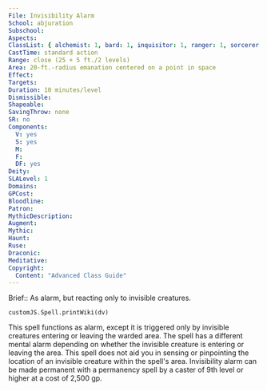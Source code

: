 ```yaml
---
File: Invisibility Alarm
School: abjuration
Subschool: 
Aspects: 
ClassList: { alchemist: 1, bard: 1, inquisitor: 1, ranger: 1, sorcerer: 1, wizard: 1, psychic: 1 }
CastTime: standard action
Range: close (25 + 5 ft./2 levels)
Area: 20-ft.-radius emanation centered on a point in space
Effect: 
Targets: 
Duration: 10 minutes/level
Dismissible: 
Shapeable: 
SavingThrow: none
SR: no
Components:
  V: yes
  S: yes
  M: 
  F: 
  DF: yes
Deity: 
SLALevel: 1
Domains: 
GPCost: 
Bloodline: 
Patron: 
MythicDescription: 
Augment: 
Mythic: 
Haunt: 
Ruse: 
Draconic: 
Meditative: 
Copyright:
  Content: "Advanced Class Guide"
---
```

Brief:: As alarm, but reacting only to invisible creatures.

```dataviewjs
customJS.Spell.printWiki(dv)
```

This spell functions as alarm, except it is triggered only by invisible creatures entering or leaving the warded area.  The spell has a different mental alarm depending on whether the invisible creature is entering or leaving the area. This spell does not aid you in sensing or pinpointing the location of an invisible creature within the spell's area.  Invisibility alarm can be made permanent with a permanency spell by a caster of 9th level or higher at a cost of 2,500 gp.
